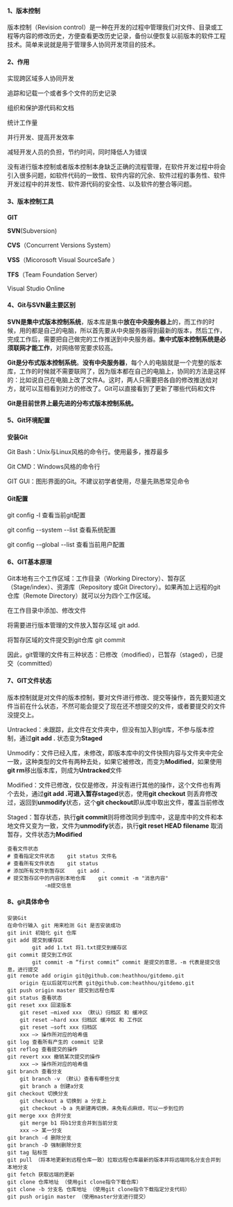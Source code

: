 #### 1、版本控制

版本控制（Revision control）是一种在开发的过程中管理我们对文件、目录或工程等内容的修改历史，方便查看更改历史记录，备份以便恢复以前版本的软件工程技术。简单来说就是用于管理多人协同开发项目的技术。

#### 2、作用

 实现跨区域多人协同开发

 追踪和记载一个或者多个文件的历史记录

 组织和保护源代码和文档

 统计工作量

 并行开发、提高开发效率

 减轻开发人员的负担，节约时间，同时降低人为错误

没有进行版本控制或者版本控制本身缺乏正确的流程管理，在软件开发过程中将会引入很多问题，如软件代码的一致性、软件内容的冗余、软件过程的事务性、软件开发过程中的并发性、软件源代码的安全性、以及软件的整合等问题。

#### 3、版本控制工具

 **GIT**

 **SVN**(Subversion)

 **CVS**（Concurrent Versions System）

 **VSS**（Micorosoft Visual SourceSafe ）

 **TFS**（Team Foundation Server）

 Visual Studio Online

#### 4、Git与SVN最主要区别

**SVN是集中式版本控制系统**，版本库是集中**放在中央服务器上**的，而工作的时候，用的都是自己的电脑，所以首先要从中央服务器得到最新的版本，然后工作，完成工作后，需要把自己做完的工作推送到中央服务器。**集中式版本控制系统是必须联网才能工作**，对网络带宽要求较高。

**Git是分布式版本控制系统**。**没有中央服务器**，每个人的电脑就是一个完整的版本库，工作的时候就不需要联网了，因为版本都在自己的电脑上，协同的方法是这样的：比如说自己在电脑上改了文件A。这时，两人只需要把各自的修改推送给对方，就可以互相看到对方的修改了。Git可以直接看到了更新了哪些代码和文件

**Git是目前世界上最先进的分布式版本控制系统。**

#### 5、Git环境配置

**安装Git**

Git Bash：Unix与Linux风格的命令行。使用最多，推荐最多

Git CMD：Windows风格的命令行

GIT GUI：图形界面的Git。不建议初学者使用，尽量先熟悉常见命令

#### **Git配置**

git config -l 查看当前git配置

git config --system --list 查看系统配置

git config --global --list 查看当前用户配置

#### 6、GIT基本原理

Git本地有三个工作区域：工作目录（Working Directory）、暂存区（Stage/index）、资源库（Repository 或Git Directory）。如果再加上远程的git仓库（Remote Directory）就可以分为四个工作区域。



 在工作目录中添加、修改文件

 将需要进行版本管理的文件放入暂存区域 git add.

 将暂存区域的文件提交到git仓库 git commit

因此，git管理的文件有三种状态：已修改（modified），已暂存（staged），已提交（committed）

#### 7、GIT文件状态

版本控制就是对文件的版本控制，要对文件进行修改、提交等操作，首先要知道文件当前在什么状态，不然可能会提交了现在还不想提交的文件，或者要提交的文件没提交上。

 Untracked：未跟踪，此文件在文件夹中，但没有加入到git库，不参与版本控制，通过**git add .** 状态变为**Staged**

 Unmodify：文件已经入库，未修改，即版本库中的文件快照内容与文件夹中完全一致，这种类型的文件有两种去处，如果它被修改，而变为**Modified**，如果使用**git rm**移出版本库，则成为**Untracked**文件

 Modified：文件已修改，仅仅是修改，并没有进行其他的操作，这个文件也有两个去处，通过**git add .**可进入暂存**staged**状态，使用**git checkout** 则丢弃修改过，返回到**unmodify**状态，这个**git checkout**即从库中取出文件，覆盖当前修改

 Staged：暂存状态，执行**git commit**则将修改同步到库中，这是库中的文件和本地文件又变为一致，文件为**unmodify**状态，执行**git reset HEAD filename** 取消暂存，文件状态为**Modified**

```
查看文件状态
# 查看指定文件状态    git status 文件名
# 查看所有文件状态    git status
# 添加所有文件到暂存区    git add .
# 提交暂存区中的内容到本地仓库    git commit -m "消息内容"
            -m提交信息
```

#### 8、git具体命令

```
安装Git
在命令行输入 git 用来检测 Git 是否安装成功
git init 初始化 git 仓库
git add 提交到缓存区
		git add 1.txt 将1.txt提交到缓存区
git commit 提交到工作区
		git commit -m “first commit” commit 是提交的意思，-m 代表是提交信息，进行提交
git remote add origin git@github.com:heathhou/gitdemo.git
  	origin 在以后就可以代表 git@github.com:heathhou/gitdemo.git
git push origin master 提交到远程仓库
git status 查看状态
git reset xxx 回滚版本
    git reset —mixed xxx （默认）归档区 和 缓冲区
    git reset —hard xxx 归档区 缓冲区 和 工作区
    git reset —soft xxx 归档区
    xxx —> 操作所对应的哈希值
git log 查看所有产生的 commit 记录
git reflog 查看提交的操作
git revert xxx 撤销某次提交的操作
    xxx —> 操作所对应的哈希值
git branch 查看分支
    git branch -v （默认）查看有哪些分支
    git branch a 创建a分支
git checkout 切换分支
    git checkout a 切换到 a 分支上
    git checkout -b a 先新建再切换，未免有点麻烦，可以一步到位的
git merge xxx 合并分支
    git merge b1 将b1分支合并到当前分支
    xxx —> 某一分支
git branch -d 删除分支
git branch -D 强制删除分支
git tag 贴标签
git pull （将本地更新到远程仓库一致）拉取远程仓库最新的版本并将远端同名分支合并到本地分支
git fetch 获取远端的更新
git clone 仓库地址 （使用git clone指令下载仓库）
git clone -b 分支名 仓库地址 （使用git clone指令下载指定分支代码）
git push origin master （使用master分支进行提交）
```

